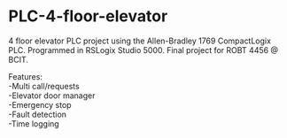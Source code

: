# PLC-4-floor-elevator

4 floor elevator PLC project using the Allen-Bradley 1769 CompactLogix PLC. Programmed in RSLogix Studio 5000. Final project for ROBT 4456 @ BCIT.

Features:  
-Multi call/requests  
-Elevator door manager  
-Emergency stop  
-Fault detection  
-Time logging
